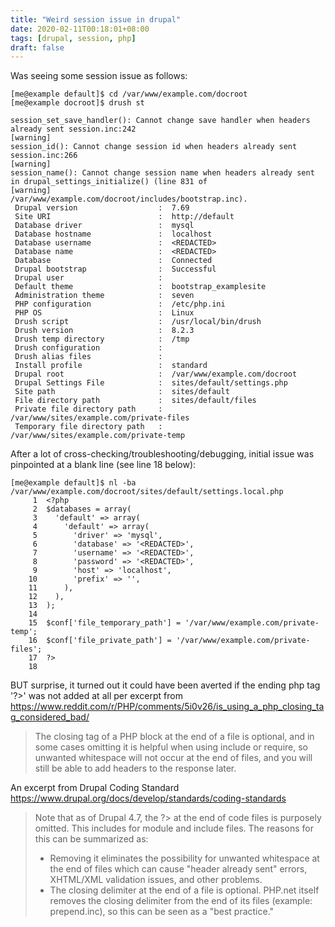```yaml
---
title: "Weird session issue in drupal"
date: 2020-02-11T00:18:01+08:00
tags: [drupal, session, php]
draft: false
---
```


Was seeing some session issue as follows:
```
[me@example default]$ cd /var/www/example.com/docroot
[me@example docroot]$ drush st

session_set_save_handler(): Cannot change save handler when headers already sent session.inc:242                                                                         [warning]
session_id(): Cannot change session id when headers already sent session.inc:266                                                                                         [warning]
session_name(): Cannot change session name when headers already sent in drupal_settings_initialize() (line 831 of                                                        [warning]
/var/www/example.com/docroot/includes/bootstrap.inc).
 Drupal version                  :  7.69                                             
 Site URI                        :  http://default                                   
 Database driver                 :  mysql                                            
 Database hostname               :  localhost                                        
 Database username               :  <REDACTED>                                     
 Database name                   :  <REDACTED>                                      
 Database                        :  Connected                                        
 Drupal bootstrap                :  Successful                                       
 Drupal user                     :                                                   
 Default theme                   :  bootstrap_examplesite                            
 Administration theme            :  seven                                            
 PHP configuration               :  /etc/php.ini                                     
 PHP OS                          :  Linux                                            
 Drush script                    :  /usr/local/bin/drush                             
 Drush version                   :  8.2.3                                            
 Drush temp directory            :  /tmp                                             
 Drush configuration             :                                                   
 Drush alias files               :                                                   
 Install profile                 :  standard                                         
 Drupal root                     :  /var/www/example.com/docroot  
 Drupal Settings File            :  sites/default/settings.php                       
 Site path                       :  sites/default                                    
 File directory path             :  sites/default/files                              
 Private file directory path     :  /var/www/sites/example.com/private-files 
 Temporary file directory path   :  /var/www/sites/example.com/private-temp  
```

After a lot of cross-checking/troubleshooting/debugging, initial issue was pinpointed at a blank line (see line 18 below):
```
[me@example default]$ nl -ba /var/www/example.com/docroot/sites/default/settings.local.php 
     1  <?php
     2  $databases = array(
     3    'default' => array(
     4      'default' => array(
     5        'driver' => 'mysql',
     6        'database' => '<REDACTED>',
     7        'username' => '<REDACTED>',
     8        'password' => '<REDACTED>',
     9        'host' => 'localhost',
    10        'prefix' => '',
    11      ),
    12    ),
    13  );
    14  
    15  $conf['file_temporary_path'] = '/var/www/example.com/private-temp';
    16  $conf['file_private_path'] = '/var/www/example.com/private-files';
    17  ?>
    18  
```

BUT surprise, it turned out it could have been averted if the ending php tag '?>' was not added at all per excerpt from https://www.reddit.com/r/PHP/comments/5i0v26/is_using_a_php_closing_tag_considered_bad/

> The closing tag of a PHP block at the end of a file is optional, and in some cases omitting it is helpful 
> when using include or require, so unwanted whitespace will not occur at the end of files, and you will still 
> be able to add headers to the response later.

An excerpt from Drupal Coding Standard https://www.drupal.org/docs/develop/standards/coding-standards

> Note that as of Drupal 4.7, the ?> at the end of code files is purposely omitted. 
> This includes for module and include files. The reasons for this can be summarized as:
> * Removing it eliminates the possibility for unwanted whitespace at the end of files which can cause "header already sent" 
> errors, XHTML/XML validation issues, and other problems.
> * The closing delimiter at the end of a file is optional.
> PHP.net itself removes the closing delimiter from the end of its files (example: prepend.inc), so this can be seen as a "best practice."
